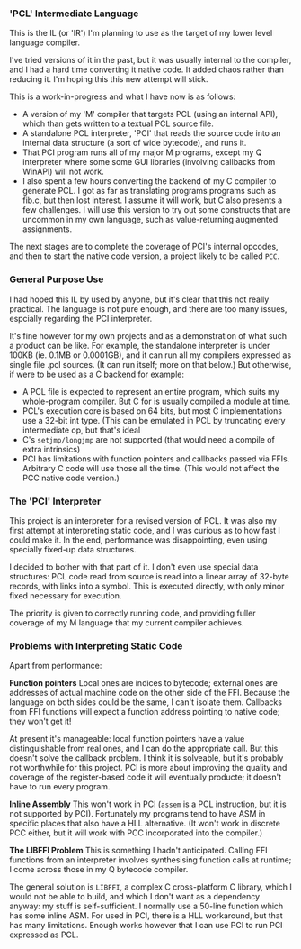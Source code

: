 ### 'PCL' Intermediate Language

This is the IL (or 'IR') I'm planning to use as the target of my lower level language compiler.

I've tried versions of it in the past, but it was usually internal to the compiler, and I had a hard time converting it native code. It added chaos rather than reducing it. I'm hoping this this new attempt will stick.

This is a work-in-progress and what I have now is as follows:

* A version of my 'M' compiler that targets PCL (using an internal API), which than gets written to a textual PCL source file.
* A standalone PCL interpreter, 'PCI' that reads the source code into an internal data structure (a sort of wide bytecode), and runs it.
* That PCI program runs all of my major M programs, except my Q interpreter where some some GUI libraries (involving callbacks from WinAPI) will not work.
* I also spent a few hours converting the backend of my C compiler to generate PCL. I got as far as translating programs programs such as fib.c, but then lost interest. I assume it will work, but C also presents a few challenges. I will use this version to try out some constructs that are uncommon in my own language, such as value-returning augmented assignments.

The next stages are to complete the coverage of PCI's internal opcodes, and then to start the native code version, a project likely to be called `PCC`.

### General Purpose Use

I had hoped this IL by used by anyone, but it's clear that this not really practical. The language is not pure enough, and there are too many issues, espcially regarding the PCI interpreter.

It's fine however for my own projects and as a demonstration of what such a product can be like. For example, the standalone interpreter is under 100KB (ie. 0.1MB or 0.0001GB), and it can run all my compilers expressed as single file .pcl sources. (It can run itself; more on that below.) But otherwise, if were to be used as a C backend for example:

* A PCL file is expected to represent an entire program, which suits my whole-program compiler. But C for is usually compiled a module at time.
* PCL's execution core is based on 64 bits, but most C implementations use a 32-bit int type. (This can be emulated in PCL by truncating every intermediate op, but that's ideal
* C's `setjmp/longjmp` are not supported (that would need a compile of extra intrinsics)
* PCI has limitations with function pointers and callbacks passed via FFIs. Arbitrary C code will use those all the time. (This would not affect the PCC native code version.)

### The 'PCI' Interpreter

This project is an interpreter for a revised version of PCL. It was also my first attempt at interpreting static code, and I was curious as to how fast I could make it. In the end, performance was disappointing, even using specially fixed-up data structures.

I decided to bother with that part of it. I don't even use special data structures: PCL code read from source is read into a linear array of 32-byte records, with links into a symbol. This is executed directly, with only minor fixed necessary for execution.

The priority is given to correctly running code, and providing fuller coverage of my M language that my current compiler achieves.

### Problems with Interpreting Static Code

Apart from performance:

**Function pointers** Local ones are indices to bytecode; external ones are addresses of actual machine code on the other side of the FFI. Because the language on both sides could be the same, I can't isolate them. Callbacks from FFI functions will expect a function address pointing to native code; they won't get it!

At present it's manageable: local function pointers have a value distinguishable from real ones, and I can do the appropriate call. But this doesn't solve the callback problem. I think it is solveable, but it's probably not worthwhile for this project. PCI is more about improving the quality and coverage of the register-based code it will eventually producte; it doesn't have to run every program.

**Inline Assembly** This won't work in PCI (`assem` is a PCL instruction, but it is not supported by PCI). Fortunately my programs tend to have ASM in specific places that also have a HLL alternative. (It won't work in discrete PCC either, but it will work with PCC incorporated into the compiler.)

**The LIBFFI Problem** This is something I hadn't anticipated. Calling FFI functions from an interpreter involves synthesising function calls at runtime; I come across those in my Q bytecode compiler.

The general solution is `LIBFFI`, a complex C cross-platform C library, which I would not be able to build, and which I don't want as a dependency anyway: my stuff is self-sufficient. I normally use a 50-line function which has some inline ASM. For used in PCI, there is a HLL workaround, but that has many limitations. Enough works however that I can use PCI to run PCI expressed as PCL.

